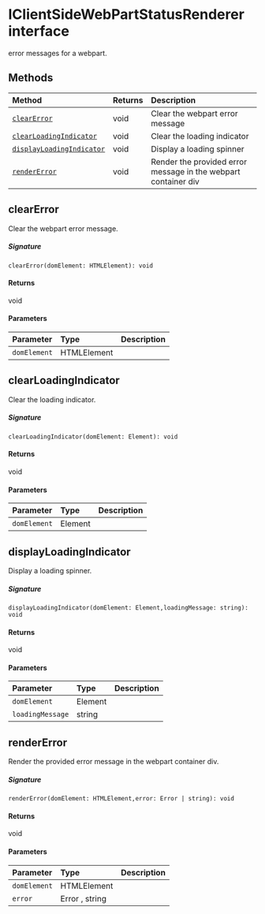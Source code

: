 # IClientSideWebPartStatusRenderer interface





error messages for a webpart.







## Methods

| Method	   |  Returns	| Description|
|:-------------|:-------|:-----------|
|[`clearError`](#clearerror~xlfc9)      | void | Clear the webpart error message |
|[`clearLoadingIndicator`](#clearloadingindicator~s6nw9)      | void | Clear the loading indicator |
|[`displayLoadingIndicator`](#displayloadingindicator~qh9g9)      | void | Display a loading spinner |
|[`renderError`](#rendererror~vxc09)      | void | Render the provided error message in the webpart container div |



## clearError

Clear the webpart error message.

##### Signature
`clearError(domElement: HTMLElement): void`

#### Returns
void

#### Parameters


| Parameter	   | Type    | Description |
|:-------------|:---------------|:------------|
| `domElement`    | HTMLElement |  |


## clearLoadingIndicator

Clear the loading indicator.

##### Signature
`clearLoadingIndicator(domElement: Element): void`

#### Returns
void

#### Parameters


| Parameter	   | Type    | Description |
|:-------------|:---------------|:------------|
| `domElement`    | Element |  |


## displayLoadingIndicator

Display a loading spinner.

##### Signature
`displayLoadingIndicator(domElement: Element,loadingMessage: string): void`

#### Returns
void

#### Parameters


| Parameter	   | Type    | Description |
|:-------------|:---------------|:------------|
| `domElement`    | Element |  |
| `loadingMessage`    | string |  |


## renderError

Render the provided error message in the webpart container div.

##### Signature
`renderError(domElement: HTMLElement,error: Error | string): void`

#### Returns
void

#### Parameters


| Parameter	   | Type    | Description |
|:-------------|:---------------|:------------|
| `domElement`    | HTMLElement |  |
| `error`    | Error , string |  |

